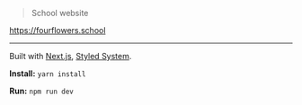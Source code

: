 > School website

<https://fourflowers.school>

---

Built with [Next.js](https://nextjs.org/), [Styled System](https://styled-system.com/).

**Install:** `yarn install`

**Run:** `npm run dev`
